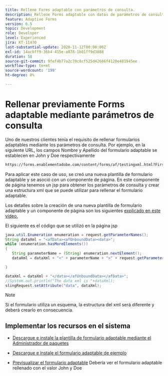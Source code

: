 ```yaml
---
title: Rellene Forms adaptable con parámetros de consulta.
description: Rellene Forms adaptable con datos de parámetros de consulta.
feature: Adaptive Forms
version: 6.5
topic: Development
role: Developer
level: Experienced
jira: KT-11470
last-substantial-update: 2020-11-12T00:00:00Z
exl-id: 14ac6ff9-36b4-415e-a878-1b01ff9d3888
duration: 58
source-git-commit: 9fef4b77a2c70c8cf525d42686f4120e481945ee
workflow-type: tm+mt
source-wordcount: '199'
ht-degree: 0%

---
```


# Rellenar previamente Forms adaptable mediante parámetros de consulta

Uno de nuestros clientes tenía el requisito de rellenar formularios adaptables mediante los parámetros de consulta. Por ejemplo, en la siguiente URL, los campos Nombre y Apellido del formulario adaptable se establecen en John y Doe respectivamente

```html
https://forms.enablementadobe.com/content/forms/af/testingxml.html?FirstName=John&LastName=Doe
```

Para aplicar este caso de uso, se creó una nueva plantilla de formulario adaptable y se asoció con un componente de página. En este componente de página tenemos un jsp para obtener los parámetros de consulta y crear una estructura xml que se puede utilizar para rellenar el formulario adaptable.

Los detalles sobre la creación de una nueva plantilla de formulario adaptable y un componente de página son los siguientes [explicado en este vídeo.](https://experienceleague.adobe.com/docs/experience-manager-learn/forms/storing-and-retrieving-form-data/part5.html?lang=en)

El siguiente es el código que se utilizó en la página jsp

```java
java.util.Enumeration enumeration = request.getParameterNames();
String dataXml = "<afData><afUnboundData><data>";
while (enumeration.hasMoreElements())
{
   String parameterName = (String) enumeration.nextElement();
   dataXml = dataXml + "<" + parameterName + ">" + request.getParameter(parameterName) + "</" + parameterName + ">";

}

dataXml = dataXml + "</data></afUnboundData></afData>";
//System.out.println("The data xml is "+dataXml);
slingRequest.setAttribute("data", dataXml);
```

>[!NOTE]
>
>Si el formulario utiliza un esquema, la estructura del xml será diferente y deberá crearlo en consecuencia.


## Implementar los recursos en el sistema

* [Descargue e instale la plantilla de formulario adaptable mediante el Administrador de paquetes](assets/populate-with-xml.zip)
* [Descargue e instale el formulario adaptable de ejemplo](assets/populate-af-with-query-paramters-form.zip)

* [Previsualizar el formulario adaptable](http://localhost:4502/content/dam/formsanddocuments/testingxml/jcr:content?wcmmode=disabled&amp;FirstName=John&amp;LastName=Doe)
Debería ver el formulario adaptable rellenado con el valor John y Doe
